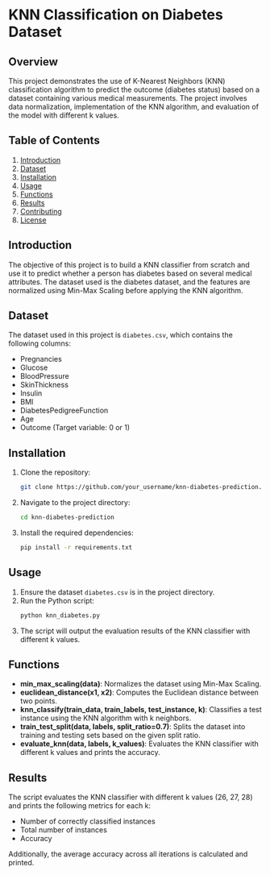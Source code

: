 # KNN Classification on Diabetes Dataset

## Overview
This project demonstrates the use of K-Nearest Neighbors (KNN) classification algorithm to predict the outcome (diabetes status) based on a dataset containing various medical measurements. The project involves data normalization, implementation of the KNN algorithm, and evaluation of the model with different k values.

## Table of Contents
1. [Introduction](#introduction)
2. [Dataset](#dataset)
3. [Installation](#installation)
4. [Usage](#usage)
5. [Functions](#functions)
6. [Results](#results)
7. [Contributing](#contributing)
8. [License](#license)

## Introduction
The objective of this project is to build a KNN classifier from scratch and use it to predict whether a person has diabetes based on several medical attributes. The dataset used is the diabetes dataset, and the features are normalized using Min-Max Scaling before applying the KNN algorithm.

## Dataset
The dataset used in this project is `diabetes.csv`, which contains the following columns:
- Pregnancies
- Glucose
- BloodPressure
- SkinThickness
- Insulin
- BMI
- DiabetesPedigreeFunction
- Age
- Outcome (Target variable: 0 or 1)

## Installation
1. Clone the repository:
   ```sh
   git clone https://github.com/your_username/knn-diabetes-prediction.git
   ```
2. Navigate to the project directory:
   ```sh
   cd knn-diabetes-prediction
   ```
3. Install the required dependencies:
   ```sh
   pip install -r requirements.txt
   ```

## Usage
1. Ensure the dataset `diabetes.csv` is in the project directory.
2. Run the Python script:
   ```sh
   python knn_diabetes.py
   ```
3. The script will output the evaluation results of the KNN classifier with different k values.

## Functions
- **min_max_scaling(data)**: Normalizes the dataset using Min-Max Scaling.
- **euclidean_distance(x1, x2)**: Computes the Euclidean distance between two points.
- **knn_classify(train_data, train_labels, test_instance, k)**: Classifies a test instance using the KNN algorithm with k neighbors.
- **train_test_split(data, labels, split_ratio=0.7)**: Splits the dataset into training and testing sets based on the given split ratio.
- **evaluate_knn(data, labels, k_values)**: Evaluates the KNN classifier with different k values and prints the accuracy.

## Results
The script evaluates the KNN classifier with different k values (26, 27, 28) and prints the following metrics for each k:
- Number of correctly classified instances
- Total number of instances
- Accuracy

Additionally, the average accuracy across all iterations is calculated and printed.
